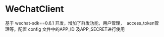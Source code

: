 # WeChatClient
基于 wechat-sdk==0.6.1 开发，增加了群发功能，用户管理，　access_token管理等。配置 config 文件中的APP_ID 及APP_SECRET进行使用

